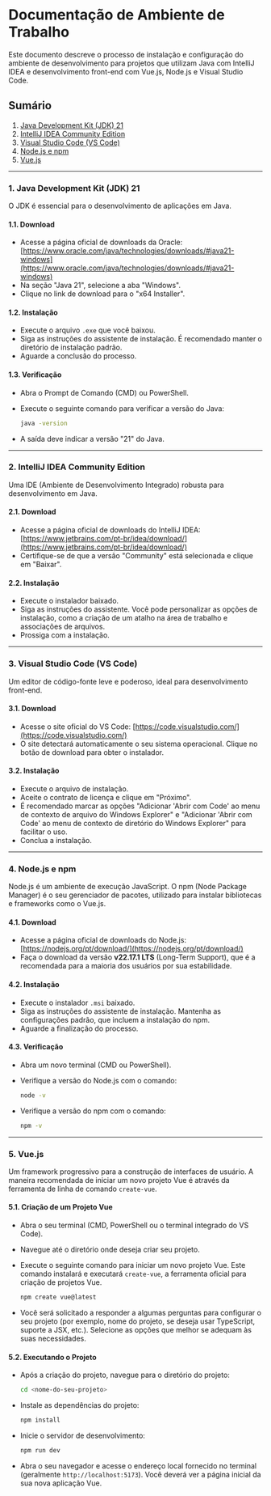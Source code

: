 # Documentação de Ambiente de Trabalho

Este documento descreve o processo de instalação e configuração do ambiente de desenvolvimento para projetos que utilizam Java com IntelliJ IDEA e desenvolvimento front-end com Vue.js, Node.js e Visual Studio Code.

## Sumário

1.  [Java Development Kit (JDK) 21](#1-java-development-kit-jdk-21)
2.  [IntelliJ IDEA Community Edition](#2-intellij-idea-community-edition)
3.  [Visual Studio Code (VS Code)](#3-visual-studio-code-vs-code)
4.  [Node.js e npm](#4-nodejs-e-npm)
5.  [Vue.js](#5-vuejs)

---

### 1. Java Development Kit (JDK) 21

O JDK é essencial para o desenvolvimento de aplicações em Java.

#### 1.1. Download

* Acesse a página oficial de downloads da Oracle: [https://www.oracle.com/java/technologies/downloads/#java21-windows](https://www.oracle.com/java/technologies/downloads/#java21-windows)
* Na seção "Java 21", selecione a aba "Windows".
* Clique no link de download para o "x64 Installer".

#### 1.2. Instalação

* Execute o arquivo `.exe` que você baixou.
* Siga as instruções do assistente de instalação. É recomendado manter o diretório de instalação padrão.
* Aguarde a conclusão do processo.

#### 1.3. Verificação

* Abra o Prompt de Comando (CMD) ou PowerShell.
* Execute o seguinte comando para verificar a versão do Java:

    ```bash
    java -version
    ```

* A saída deve indicar a versão "21" do Java.

---

### 2. IntelliJ IDEA Community Edition

Uma IDE (Ambiente de Desenvolvimento Integrado) robusta para desenvolvimento em Java.

#### 2.1. Download

* Acesse a página oficial de downloads do IntelliJ IDEA: [https://www.jetbrains.com/pt-br/idea/download/](https://www.jetbrains.com/pt-br/idea/download/)
* Certifique-se de que a versão "Community" está selecionada e clique em "Baixar".

#### 2.2. Instalação

* Execute o instalador baixado.
* Siga as instruções do assistente. Você pode personalizar as opções de instalação, como a criação de um atalho na área de trabalho e associações de arquivos.
* Prossiga com a instalação.

---

### 3. Visual Studio Code (VS Code)

Um editor de código-fonte leve e poderoso, ideal para desenvolvimento front-end.

#### 3.1. Download

* Acesse o site oficial do VS Code: [https://code.visualstudio.com/](https://code.visualstudio.com/)
* O site detectará automaticamente o seu sistema operacional. Clique no botão de download para obter o instalador.

#### 3.2. Instalação

* Execute o arquivo de instalação.
* Aceite o contrato de licença e clique em "Próximo".
* É recomendado marcar as opções "Adicionar 'Abrir com Code' ao menu de contexto de arquivo do Windows Explorer" e "Adicionar 'Abrir com Code' ao menu de contexto de diretório do Windows Explorer" para facilitar o uso.
* Conclua a instalação.

---

### 4. Node.js e npm

Node.js é um ambiente de execução JavaScript. O npm (Node Package Manager) é o seu gerenciador de pacotes, utilizado para instalar bibliotecas e frameworks como o Vue.js.

#### 4.1. Download

* Acesse a página oficial de downloads do Node.js: [https://nodejs.org/pt/download/](https://nodejs.org/pt/download/)
* Faça o download da versão **v22.17.1 LTS** (Long-Term Support), que é a recomendada para a maioria dos usuários por sua estabilidade.

#### 4.2. Instalação

* Execute o instalador `.msi` baixado.
* Siga as instruções do assistente de instalação. Mantenha as configurações padrão, que incluem a instalação do npm.
* Aguarde a finalização do processo.

#### 4.3. Verificação

* Abra um novo terminal (CMD ou PowerShell).
* Verifique a versão do Node.js com o comando:

    ```bash
    node -v
    ```

* Verifique a versão do npm com o comando:

    ```bash
    npm -v
    ```

---

### 5. Vue.js

Um framework progressivo para a construção de interfaces de usuário. A maneira recomendada de iniciar um novo projeto Vue é através da ferramenta de linha de comando `create-vue`.

#### 5.1. Criação de um Projeto Vue

* Abra o seu terminal (CMD, PowerShell ou o terminal integrado do VS Code).
* Navegue até o diretório onde deseja criar seu projeto.
* Execute o seguinte comando para iniciar um novo projeto Vue. Este comando instalará e executará `create-vue`, a ferramenta oficial para criação de projetos Vue.

    ```bash
    npm create vue@latest
    ```

* Você será solicitado a responder a algumas perguntas para configurar o seu projeto (por exemplo, nome do projeto, se deseja usar TypeScript, suporte a JSX, etc.). Selecione as opções que melhor se adequam às suas necessidades.

#### 5.2. Executando o Projeto

* Após a criação do projeto, navegue para o diretório do projeto:

    ```bash
    cd <nome-do-seu-projeto>
    ```

* Instale as dependências do projeto:

    ```bash
    npm install
    ```

* Inicie o servidor de desenvolvimento:

    ```bash
    npm run dev
    ```

* Abra o seu navegador e acesse o endereço local fornecido no terminal (geralmente `http://localhost:5173`). Você deverá ver a página inicial da sua nova aplicação Vue.
